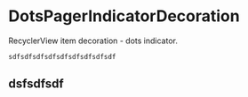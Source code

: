 # DotsPagerIndicatorDecoration
RecyclerView item decoration - dots indicator.

    sdfsdfsdfsdfsdfsdfsdfsdfsdf

## dsfsdfsdf

